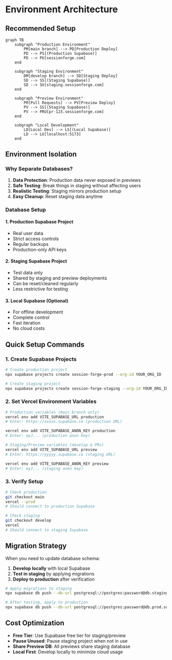 # Environment Architecture

## Recommended Setup

```mermaid
graph TB
    subgraph "Production Environment"
        PM[main branch] --> PD[Production Deploy]
        PD --> PS[(Production Supabase)]
        PD --> PU[sessionforge.com]
    end
    
    subgraph "Staging Environment"
        DM[develop branch] --> SD[Staging Deploy]
        SD --> SS[(Staging Supabase)]
        SD --> SU[staging.sessionforge.com]
    end
    
    subgraph "Preview Environment"
        PR[Pull Requests] --> PV[Preview Deploy]
        PV --> SS[(Staging Supabase)]
        PV --> PRU[pr-123.sessionforge.com]
    end
    
    subgraph "Local Development"
        LD[Local Dev] --> LS[(Local Supabase)]
        LD --> LU[localhost:5173]
    end
```

## Environment Isolation

### Why Separate Databases?

1. **Data Protection**: Production data never exposed in previews
2. **Safe Testing**: Break things in staging without affecting users
3. **Realistic Testing**: Staging mirrors production setup
4. **Easy Cleanup**: Reset staging data anytime

### Database Setup

#### 1. Production Supabase Project
- Real user data
- Strict access controls
- Regular backups
- Production-only API keys

#### 2. Staging Supabase Project
- Test data only
- Shared by staging and preview deployments
- Can be reset/cleaned regularly
- Less restrictive for testing

#### 3. Local Supabase (Optional)
- For offline development
- Complete control
- Fast iteration
- No cloud costs

## Quick Setup Commands

### 1. Create Supabase Projects

```bash
# Create production project
npx supabase projects create session-forge-prod --org-id YOUR_ORG_ID

# Create staging project
npx supabase projects create session-forge-staging --org-id YOUR_ORG_ID
```

### 2. Set Vercel Environment Variables

```bash
# Production variables (main branch only)
vercel env add VITE_SUPABASE_URL production
# Enter: https://xxxxx.supabase.co (production URL)

vercel env add VITE_SUPABASE_ANON_KEY production
# Enter: eyJ... (production anon key)

# Staging/Preview variables (develop & PRs)
vercel env add VITE_SUPABASE_URL preview
# Enter: https://yyyyy.supabase.co (staging URL)

vercel env add VITE_SUPABASE_ANON_KEY preview
# Enter: eyJ... (staging anon key)
```

### 3. Verify Setup

```bash
# Check production
git checkout main
vercel --prod
# Should connect to production Supabase

# Check staging
git checkout develop
vercel
# Should connect to staging Supabase
```

## Migration Strategy

When you need to update database schema:

1. **Develop locally** with local Supabase
2. **Test in staging** by applying migrations
3. **Deploy to production** after verification

```bash
# Apply migrations to staging
npx supabase db push --db-url postgresql://postgres:password@db.staging.supabase.co:5432/postgres

# After testing, apply to production
npx supabase db push --db-url postgresql://postgres:password@db.prod.supabase.co:5432/postgres
```

## Cost Optimization

- **Free Tier**: Use Supabase free tier for staging/preview
- **Pause Unused**: Pause staging project when not in use
- **Share Preview DB**: All previews share staging database
- **Local First**: Develop locally to minimize cloud usage